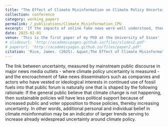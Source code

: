 ```yaml
---
title: "The Effect of Climate Misinformation on Climate Policy Uncertainty"
collection: conference
category: working_papers
permalink: /_publications/Climate_Misinformation_CPU
excerpt: 'If the impacts of online fake news were well understood, then the spread of work covering misinformation would be more grounded in concrete solutions, including ones implementable by the political leaders who create regulations and the technocrats who moderate online public fora.'
date: 2025-02-01
venue: 'This is the first paper of my PhD at the University of Essex'
# slidesurl: 'http://academicpages.github.io/files/slides2.pdf'
# paperurl: 'http://academicpages.github.io/files/paper2.pdf'
citation: 'Rice, James. (2025). &quot;The Effect of Climate Misinformation on Climate Policy Uncertainty.&quot; <i>PhD Dissertation (partial)</i>.'
---
```

The link between uncertainty, measured by mainstream public discourse in major news media outlets - where climate policy uncertainty is measured - and the encroachment of fake news disseminators such as companies and actors who have vested or ideological interests in continued use of fossil fuels into that public forum is naturally one that is shaped by the following rationale: If the general public believe that climate change is not happening, then sustainable policies will have less political support because of increased public and voter opposition to those policies, thereby increasing uncertainty. In other words, additional personal and individual belief in climate misinformation may be an indicator of larger trends serving to increase already widespread uncertainty around climate policy.
